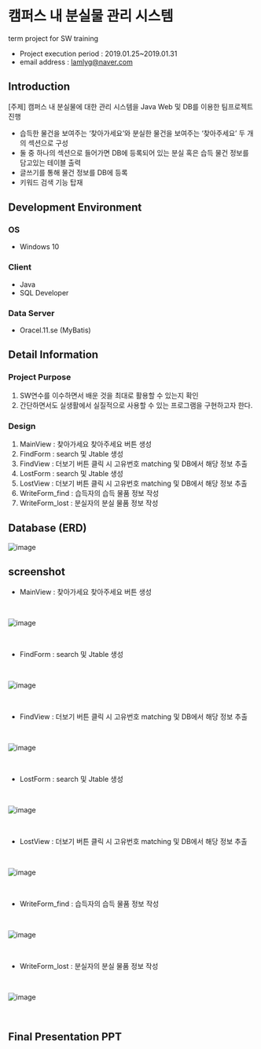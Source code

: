 # 캠퍼스 내 분실물 관리 시스템
term project for SW training <br />
- Project execution period : 2019.01.25~2019.01.31 <br/>
- email address : lamlyg@naver.com <br />

## Introduction
[주제] 캠퍼스 내 분실물에 대한 관리 시스템을 Java Web 및 DB를 이용한 팀프로젝트 진행 <br/>
- 습득한 물건을 보여주는 ‘찾아가세요’와 분실한 물건을 보여주는 ‘찾아주세요’ 두 개의 섹션으로 구성
- 둘 중 하나의 섹션으로 들어가면 DB에 등록되어 있는 분실 혹은 습득 물건 정보를 담고있는 테이블 출력
- 글쓰기를 통해 물건 정보를 DB에 등록
- 키워드 검색 기능 탑재

## Development Environment
### OS 
- Windows 10
### Client
- Java
- SQL Developer
### Data Server
- Oracel.11.se (MyBatis)

## Detail Information
### Project Purpose
1. SW연수를 이수하면서 배운 것을 최대로 활용할 수 있는지 확인 
2. 간단하면서도 실생활에서 실질적으로 사용할 수 있는 프로그램을 구현하고자 한다.
### Design
1. MainView : 찾아가세요 찾아주세요 버튼 생성
2. FindForm : search 및 Jtable 생성
3. FindView : 더보기 버튼 클릭 시 고유번호 matching 및 DB에서 해당 정보 추출
4. LostForm : search 및 Jtable 생성
5. LostView : 더보기 버튼 클릭 시 고유번호 matching 및 DB에서 해당 정보 추출
6. WriteForm_find : 습득자의 습득 물품 정보 작성
7. WriteForm_lost : 분실자의 분실 물품 정보 작성


## Database (ERD)
![image](https://user-images.githubusercontent.com/33417495/87373685-18970100-c5c5-11ea-8bfa-f7ccc97cb959.png)

## screenshot
- MainView : 찾아가세요 찾아주세요 버튼 생성

<br />

![image](https://user-images.githubusercontent.com/33417495/87376300-8e4f9c80-c5c6-11ea-97b0-0dd02f2e936f.png)

<br />

- FindForm : search 및 Jtable 생성

<br />

![image](https://user-images.githubusercontent.com/33417495/87376489-a0313f80-c5c6-11ea-8c46-1f68a8782267.png)

<br />

- FindView : 더보기 버튼 클릭 시 고유번호 matching 및 DB에서 해당 정보 추출

<br />

![image](https://user-images.githubusercontent.com/33417495/87376613-acb59800-c5c6-11ea-9815-87d919f67b4c.png)

<br />

- LostForm : search 및 Jtable 생성

<br />

![image](https://user-images.githubusercontent.com/33417495/87376924-cce55700-c5c6-11ea-8724-9dbc7b62bb78.png)

<br />

- LostView : 더보기 버튼 클릭 시 고유번호 matching 및 DB에서 해당 정보 추출

<br />

![image](https://user-images.githubusercontent.com/33417495/87377065-dbcc0980-c5c6-11ea-8fd2-e82472670581.png)

<br />

- WriteForm_find : 습득자의 습득 물품 정보 작성

<br />

![image](https://user-images.githubusercontent.com/33417495/87376812-bf2fd180-c5c6-11ea-8d1c-65621420980b.png)

<br />

- WriteForm_lost : 분실자의 분실 물품 정보 작성

<br />

![image](https://user-images.githubusercontent.com/33417495/87377202-e8506200-c5c6-11ea-90a0-b8e124611031.png)

<br />

## Final Presentation PPT

